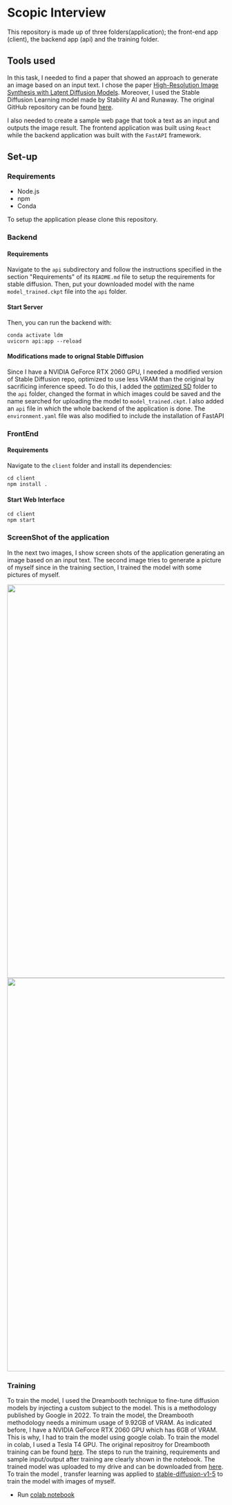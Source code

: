 # Scopic Interview

This repository is made up of three folders(application); the front-end app (client), the backend app (api) and the training folder.

## Tools used

In this task, I needed to find a paper that showed an approach to generate an image based on an input text. I chose the paper [High-Resolution Image Synthesis with Latent Diffusion Models](https://arxiv.org/abs/2112.10752). Moreover, I used the Stable Diffusion Learning model made by Stability AI and Runaway. The original GitHub repository can be found [here](https://github.com/CompVis/stable-diffusion).

I also needed to create a sample web page that took a text as an input and outputs the image result. The frontend application was built using `React` while the backend application was built with the `FastAPI` framework. 


## Set-up

### Requirements
* Node.js
* npm
* Conda

To setup the application please clone this repository.

### Backend

#### Requirements
Navigate to the `api` subdirectory and follow the instructions specified in the section "Requirements" of its `README.md` file to setup the requirements for stable diffusion. Then, put your downloaded model with the name `model_trained.ckpt` file into the `api` folder.

#### Start Server

Then, you can run the backend with:
    
    conda activate ldm
    uvicorn api:app --reload

#### Modifications made to orignal Stable Diffusion

Since I have a NVIDIA GeForce RTX 2060 GPU, I needed a modified version of Stable Diffusion repo, optimized to use less VRAM than the original by sacrificing inference speed. To do this, I added the [optimized SD](https://github.com/basujindal/stable-diffusion/tree/main/optimizedSD) folder to the `api` folder, changed the format in which images could be saved and the name searched for uploading the model to `model_trained.ckpt`. I also added an `api` file in which the whole backend of the application is done. The `environment.yaml` file was also modified to include the installation of FastAPI

### FrontEnd

#### Requirements
Navigate to the `client` folder and install its dependencies:
    
    cd client
    npm install .

#### Start Web Interface

    cd client
    npm start

### ScreenShot of the application

In the next two images, I show screen shots of the application generating an image based on an input text. The second image tries to generate a picture of myself since in the training section, I trained the model with some pictures of myself. 

<img src="https://drive.google.com/uc?export=view&id=1JNg5J-ScoCl-2BBCretX2HD_9MeadyJX" width="675" height="911">

<img src="https://drive.google.com/uc?export=view&id=1tihMG4xc1nai5UloUcRWEvxh3p9hr0YR" width="675" height="911">

### Training 

To train the model, I used the Dreambooth technique to fine-tune diffusion models by injecting a custom subject to the model. This is a methodology published by Google in 2022. To train the model, the Dreambooth methodology needs a minimum usage of 9.92GB of VRAM. As indicated before, I have a NVIDIA GeForce RTX 2060 GPU which has 6GB of VRAM. This is why, I had to train the model using google colab. To train the model in colab, I used a Tesla T4 GPU. The original repositroy for Dreambooth training can be found [here](https://github.com/ShivamShrirao/diffusers/tree/main/examples/dreambooth). The steps to run the training, requirements and sample input/output after training are clearly shown in the notebook. The trained model was uploaded to my drive and can be downloaded from [here](https://drive.google.com/file/d/1Tw_G7rTGw3I8aRwX-v0V-cqfwmzlee84/view?usp=sharing). To train the model , transfer learning was applied to [stable-diffusion-v1-5](https://huggingface.co/runwayml/stable-diffusion-v1-5) to train the model with images of myself.

- Run [colab notebook](https://colab.research.google.com/drive/15RoZt_6Mo0NFB1QWQ5yLu-dev-axj8eY#scrollTo=K6xoHWSsbcS3)

